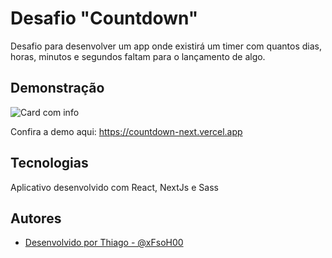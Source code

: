 
# Desafio "Countdown"

Desafio para desenvolver um app onde existirá um timer com quantos dias, horas, minutos e segundos faltam para o lançamento de algo.



## Demonstração

![Card com info](https://i.imgur.com/F0clJ5R.png)

Confira a demo aqui: https://countdown-next.vercel.app



## Tecnologias

Aplicativo desenvolvido com React, NextJs e Sass


## Autores

- [Desenvolvido por Thiago - @xFsoH00](https://www.github.com/xFsoH00)

